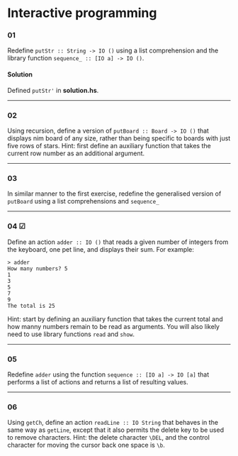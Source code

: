 # Interactive programming

### 01
Redefine `putStr :: String -> IO ()` using a list comprehension and the
library function `sequence_ :: [IO a] -> IO ()`.

#### Solution

Defined `putStr'` in **solution.hs**.

---

### 02
Using recursion, define a version of `putBoard :: Board -> IO ()` that
displays nim board of any size, rather than being specific to boards with just
five rows of stars.
Hint: first define an auxiliary function that takes the current
row number as an additional argument.

---

### 03
In similar manner to the first exercise, redefine the generalised version of
`putBoard` using a list comprehensions and `sequence_`

---

### 04 ☑
Define an action `adder :: IO ()` that reads a given number of integers
from the keyboard, one pet line, and displays their sum. For example:

```
> adder
How many numbers? 5
1
3
5
7
9
The total is 25
``` 

Hint: start by defining an auxiliary function that takes the current total and
how manny numbers remain to be read as arguments. You will also likely need
to use library functions `read` and `show`.

---

### 05
Redefine `adder` using the function `sequence :: [IO a] -> IO [a]` that performs
a list of actions and returns a list of resulting values.

---

### 06
Using `getCh`, define an action `readLine :: IO String` that behaves in the same way
as `getLine`, except that it also permits the delete key to be used to remove
characters.
Hint: the delete character `\DEL`, and the control character for moving the cursor back
one space is `\b`.
